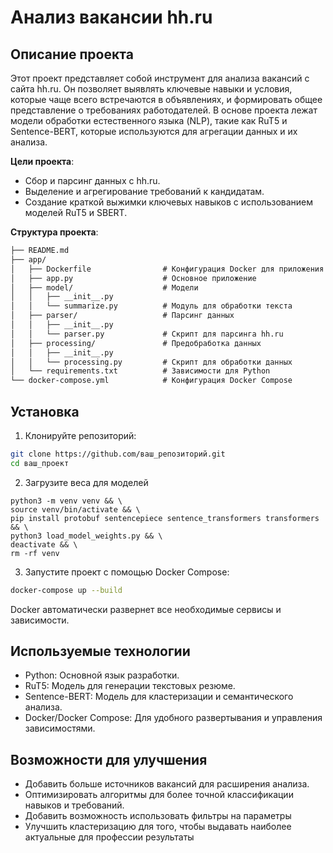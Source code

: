 # Анализ вакансии hh.ru

## Описание проекта

Этот проект представляет собой инструмент для анализа вакансий с сайта hh.ru. Он позволяет выявлять ключевые навыки и условия, которые чаще всего встречаются в объявлениях, и формировать общее представление о требованиях работодателей. В основе проекта лежат модели обработки естественного языка (NLP), такие как RuT5 и Sentence-BERT, которые используются для агрегации данных и их анализа.

**Цели проекта**:

- Сбор и парсинг данных с hh.ru.
- Выделение и агрегирование требований к кандидатам.
- Создание краткой выжимки ключевых навыков с использованием моделей RuT5 и SBERT.

**Структура проекта**:

```markdown
├── README.md                     
├── app/
│   ├── Dockerfile                # Конфигурация Docker для приложения
│   ├── app.py                    # Основное приложение
│   ├── model/                    # Модели
│   │   ├── __init__.py           
│   │   └── summarize.py          # Модуль для обработки текста
│   ├── parser/                   # Парсинг данных
│   │   ├── __init__.py           
│   │   └── parser.py             # Скрипт для парсинга hh.ru
│   ├── processing/               # Предобработка данных
│   │   ├── __init__.py           
│   │   └── processing.py         # Скрипт для обработки данных
│   └── requirements.txt          # Зависимости для Python
└── docker-compose.yml            # Конфигурация Docker Compose
```

## Установка

1. Клонируйте репозиторий:

```bash
git clone https://github.com/ваш_репозиторий.git
cd ваш_проект
```
2. Загрузите веса для моделей

```
python3 -m venv venv && \
source venv/bin/activate && \
pip install protobuf sentencepiece sentence_transformers transformers && \
python3 load_model_weights.py && \
deactivate && \
rm -rf venv
```

3. Запустите проект с помощью Docker Compose:

```bash
docker-compose up --build
```

Docker автоматически развернет все необходимые сервисы и зависимости.

## Используемые технологии

- Python: Основной язык разработки.
- RuT5: Модель для генерации текстовых резюме.
- Sentence-BERT: Модель для кластеризации и семантического анализа.
- Docker/Docker Compose: Для удобного развертывания и управления зависимостями.

## Возможности для улучшения

- Добавить больше источников вакансий для расширения анализа.
- Оптимизировать алгоритмы для более точной классификации навыков и требований.
- Добавить возможность использовать фильтры на параметры
- Улучшить кластеризацию для того, чтобы выдавать наиболее актуальные для профессии результаты
